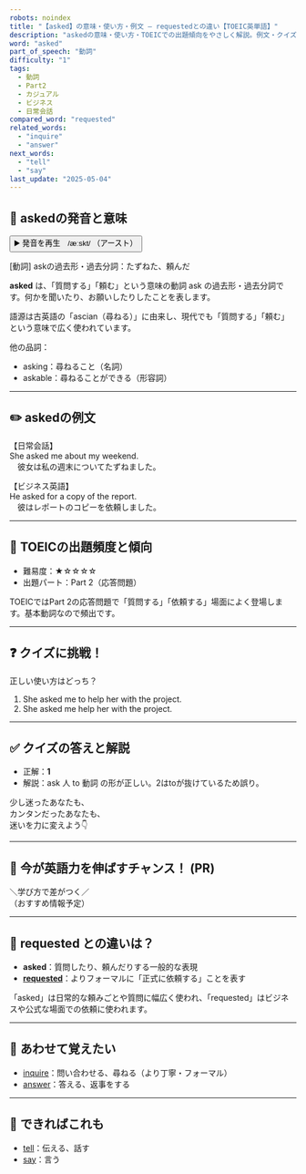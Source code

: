 ```yaml
---
robots: noindex
title: "【asked】の意味・使い方・例文 ― requestedとの違い【TOEIC英単語】"
description: "askedの意味・使い方・TOEICでの出題傾向をやさしく解説。例文・クイズ付きでrequestedとの違いもわかりやすく学べます。"
word: "asked"
part_of_speech: "動詞"
difficulty: "1"
tags:
  - 動詞
  - Part2
  - カジュアル
  - ビジネス
  - 日常会話
compared_word: "requested"
related_words:
  - "inquire"
  - "answer"
next_words:
  - "tell"
  - "say"
last_update: "2025-05-04"
---
```


## 🔰 askedの発音と意味

<button class="play-audio" onclick="playTTS('asked')">
  <span class="play-audio-main">
    ▶️ 発音を再生　/æːskt/
  </span>
  <span class="play-audio-sub">
    （アースト）
  </span>
</button>

[動詞] askの過去形・過去分詞：たずねた、頼んだ

**asked** は、「質問する」「頼む」という意味の動詞 ask の過去形・過去分詞です。何かを聞いたり、お願いしたりしたことを表します。

語源は古英語の「ascian（尋ねる）」に由来し、現代でも「質問する」「頼む」という意味で広く使われています。

他の品詞：  
- asking：尋ねること（名詞）
- askable：尋ねることができる（形容詞）

---

## ✏️ askedの例文

【日常会話】  
She asked me about my weekend.  
　彼女は私の週末についてたずねました。

【ビジネス英語】  
He asked for a copy of the report.  
　彼はレポートのコピーを依頼しました。

---

## 🎯 TOEICの出題頻度と傾向

- 難易度：★☆☆☆☆
- 出題パート：Part 2（応答問題）

TOEICではPart 2の応答問題で「質問する」「依頼する」場面によく登場します。基本動詞なので頻出です。

---

## ❓ クイズに挑戦！

正しい使い方はどっち？

1. She asked me to help her with the project.  
2. She asked me help her with the project.

---

## ✅ クイズの答えと解説

- 正解：**1**
- 解説：ask 人 to 動詞 の形が正しい。2はtoが抜けているため誤り。

少し迷ったあなたも、  
カンタンだったあなたも、  
迷いを力に変えよう👇️

---

## 🚀 今が英語力を伸ばすチャンス！ (PR)

<div class="info-center">
＼学び方で差がつく／<br>  
（おすすめ情報予定）
</div>

---

## 🤔  requested との違いは？

- **asked**：質問したり、頼んだりする一般的な表現
- **[requested](/word/requested)**：よりフォーマルに「正式に依頼する」ことを表す

「asked」は日常的な頼みごとや質問に幅広く使われ、「requested」はビジネスや公式な場面での依頼に使われます。

---

## 🧩 あわせて覚えたい

- [inquire](/word/inquire)：問い合わせる、尋ねる（より丁寧・フォーマル）
- [answer](/word/answer)：答える、返事をする

---

## 📖 できればこれも

- [tell](/word/tell)：伝える、話す
- [say](/word/say)：言う

<!-- cvid: aid03_bid15 -->
